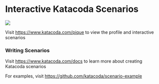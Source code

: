 # Interactive Katacoda Scenarios

[![](http://shields.katacoda.com/katacoda/pique/count.svg)](https://www.katacoda.com/pique "Get your profile on Katacoda.com")

Visit https://www.katacoda.com/pique to view the profile and interactive scenarios

### Writing Scenarios
Visit https://www.katacoda.com/docs to learn more about creating Katacoda scenarios

For examples, visit https://github.com/katacoda/scenario-example
